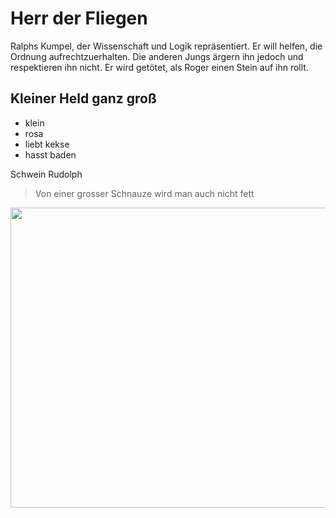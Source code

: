 # Herr der Fliegen

Ralphs Kumpel, der Wissenschaft und Logik repräsentiert. 
Er will helfen, 
die Ordnung aufrechtzuerhalten. Die anderen Jungs ärgern ihn
jedoch und respektieren ihn nicht. 
Er wird getötet, als Roger einen Stein auf ihn rollt.
## Kleiner Held ganz groß
 * klein
* rosa
 * liebt kekse
* hasst baden

Schwein Rudolph
> Von einer grosser Schnauze wird man auch nicht fett
<img src="https://drive.google.com/file/d/14S2VHpc25KNm9rIUV2SAFbGoQGJUhBDE/preview" width="640" height="480"/>
